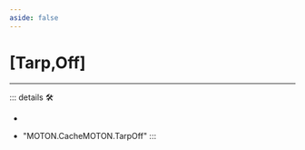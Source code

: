 ```yaml
---
aside: false
---
```

# <py>[<labor>Tarp</labor>,<motor>Off</motor>]</py>

---

<!-- =================================================== -->
<!-- =================================================== -->
<!-- =================================================== -->
<!-- =================================================== -->
<!-- =================================================== -->
::: details 🛠

-

- "MOTON.CacheMOTON.TarpOff"
:::
